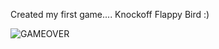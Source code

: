 Created my first game.... Knockoff Flappy Bird :)


![GAMEOVER](https://github.com/user-attachments/assets/c35a2c6a-6270-483a-80d7-bcd3b2bc00ff)
